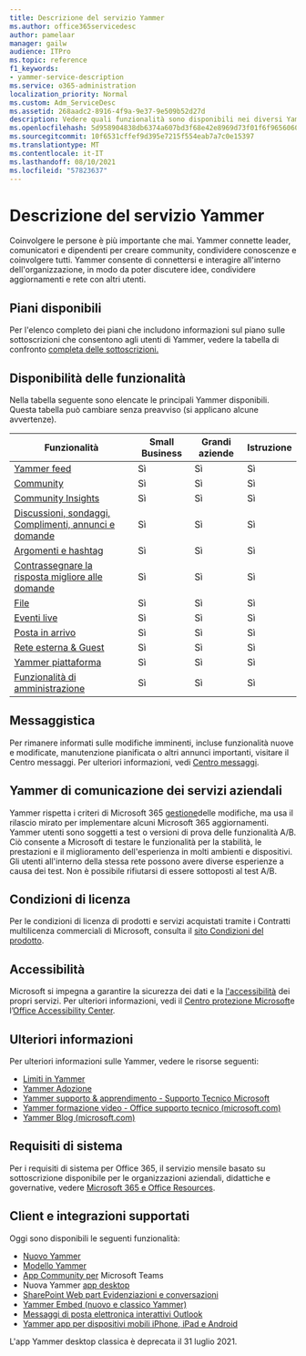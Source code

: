```yaml
---
title: Descrizione del servizio Yammer
ms.author: office365servicedesc
author: pamelaar
manager: gailw
audience: ITPro
ms.topic: reference
f1_keywords:
- yammer-service-description
ms.service: o365-administration
localization_priority: Normal
ms.custom: Adm_ServiceDesc
ms.assetid: 268aadc2-8916-4f9a-9e37-9e509b52d27d
description: Vedere quali funzionalità sono disponibili nei diversi Yammer piani.
ms.openlocfilehash: 5d958904838db6374a607bd3f68e42e8969d73f01f6f9656060c56621fbc903a
ms.sourcegitcommit: 10f6531cffef9d395e7215f554eab7a7c0e15397
ms.translationtype: MT
ms.contentlocale: it-IT
ms.lasthandoff: 08/10/2021
ms.locfileid: "57823637"
---
```

# <a name="yammer-service-description"></a>Descrizione del servizio Yammer

Coinvolgere le persone è più importante che mai. Yammer connette leader, comunicatori e dipendenti per creare community, condividere conoscenze e coinvolgere tutti. Yammer consente di connettersi e interagire all'interno dell'organizzazione, in modo da poter discutere idee, condividere aggiornamenti e rete con altri utenti.
  
## <a name="available-plans"></a>Piani disponibili
  
Per l'elenco completo dei piani che includono informazioni sul piano sulle sottoscrizioni che consentono agli utenti di Yammer, vedere la tabella di confronto [completa delle sottoscrizioni.](https://go.microsoft.com/fwlink/?linkid=2139145)
  
## <a name="feature-availability"></a>Disponibilità delle funzionalità

Nella tabella seguente sono elencate le principali Yammer disponibili. Questa tabella può cambiare senza preavviso (si applicano alcune avvertenze).

| Funzionalità  | Small Business | Grandi aziende | Istruzione |
|---------|---------|---------|---------|
|[Yammer feed](https://support.microsoft.com/office/what-s-in-the-yammer-home-and-discovery-feeds-faaadbe1-4e57-4f17-89f1-e546509fba47) | Sì     | Sì     | Sì     |
|[Community](https://support.microsoft.com/office/manage-communities-33f252f7-6241-40e1-8f42-ce1b635176fb) | Sì     | Sì     | Sì     |
|[Community Insights](https://support.microsoft.com/office/view-community-insights-in-yammer-48bc648e-b567-49d7-b2b5-5fea23777c46) | Sì     | Sì     | Sì     |
|[Discussioni, sondaggi, Complimenti, annunci e domande](https://support.microsoft.com/office/create-polls-praise-announcements-and-questions-in-yammer-4b30c7e0-f915-4c69-9582-ccbbd09a516b) | Sì     | Sì     | Sì     |
|[Argomenti e hashtag](https://support.microsoft.com/office/use-topics-and-hashtags-in-yammer-98c0a0bb-aad0-45d3-88f1-4f6d12bb1772) | Sì     | Sì     | Sì     |
|[Contrassegnare la risposta migliore alle domande](https://support.microsoft.com/office/use-questions-and-answers-in-a-yammer-community-a4f1b722-d1bf-42be-a592-7288c7c0b895) | Sì     | Sì     | Sì     |
|[File](https://support.microsoft.com/office/attach-a-file-or-image-to-a-yammer-conversation-8d2d17f7-8f37-4535-961e-518d751be7e8) | Sì     | Sì     | Sì     |
|[Eventi live](https://support.microsoft.com/office/organize-a-live-event-in-yammer-8853cbd0-d3e2-4888-b8c3-6f3df288dec9) | Sì     | Sì     | Sì     |
|[Posta in arrivo](https://support.microsoft.com/office/manage-your-yammer-inbox-f1656c47-7043-40f5-970c-3e66ed7a70f1) | Sì     | Sì     | Sì     |
|[Rete esterna & Guest](/yammer/work-with-external-users/collaborate-guests-external-yammer-community) | Sì     | Sì     | Sì     |
|[Yammer piattaforma](https://developer.microsoft.com/yammer) | Sì     | Sì     | Sì     |
|[Funzionalità di amministrazione](/yammer/) | Sì     | Sì     | Sì     |

## <a name="messaging"></a>Messaggistica

Per rimanere informati sulle modifiche imminenti, incluse funzionalità nuove e modificate, manutenzione pianificata o altri annunci importanti, visitare il Centro messaggi. Per ulteriori informazioni, vedi [Centro messaggi](/microsoft-365/admin/manage/message-center).

## <a name="yammer-enterprise-service-communications-policy"></a>Yammer di comunicazione dei servizi aziendali

Yammer rispetta i criteri di Microsoft 365 [gestione](https://aka.ms/ManageChange)delle modifiche, ma usa il rilascio mirato per implementare alcuni Microsoft 365 aggiornamenti. Yammer utenti sono soggetti a test o versioni di prova delle funzionalità A/B. Ciò consente a Microsoft di testare le funzionalità per la stabilità, le prestazioni e il miglioramento dell'esperienza in molti ambienti e dispositivi. Gli utenti all'interno della stessa rete possono avere diverse esperienze a causa dei test. Non è possibile rifiutarsi di essere sottoposti al test A/B.

## <a name="licensing-terms"></a>Condizioni di licenza

Per le condizioni di licenza di prodotti e servizi acquistati tramite i Contratti multilicenza commerciali di Microsoft, consulta il [sito Condizioni del prodotto](https://www.microsoft.com/licensing/terms/).

## <a name="accessibility"></a>Accessibilità

Microsoft si impegna a garantire la sicurezza dei dati e la [l'accessibilità](https://www.microsoft.com/trust-center/compliance/accessibility) dei propri servizi. Per ulteriori informazioni, vedi il [Centro protezione Microsoft](https://www.microsoft.com/trust-center)e l’[Office Accessibility Center](https://support.office.com/article/ecab0fcf-d143-4fe8-a2ff-6cd596bddc6d).

## <a name="learn-more"></a>Ulteriori informazioni

Per ulteriori informazioni sulle Yammer, vedere le risorse seguenti:

- [Limiti in Yammer](/office365/servicedescriptions/yammer-service-description/yammer-limits)
- [Yammer Adozione](https://adoption.microsoft.com/yammer/)
- [Yammer supporto & apprendimento - Supporto Tecnico Microsoft](https://support.microsoft.com/yammer)
- [Yammer formazione video - Office supporto tecnico (microsoft.com)](https://support.microsoft.com/office/yammer-video-training-2c0ce4c6-0a99-466f-bf1b-cbe7ffa9779a)
- [Yammer Blog (microsoft.com)](https://techcommunity.microsoft.com/t5/yammer-blog/bg-p/YammerBlog)

## <a name="system-requirements"></a>Requisiti di sistema

Per i requisiti di sistema per Office 365, il servizio mensile basato su sottoscrizione disponibile per le organizzazioni aziendali, didattiche e governative, vedere [Microsoft 365 e Office Resources](https://products.office.com/office-system-requirements/#Office365forBEG).

## <a name="supported-clients-and-integrations"></a>Client e integrazioni supportati

Oggi sono disponibili le seguenti funzionalità:

- [Nuovo Yammer](https://support.microsoft.com/office/welcome-to-new-yammer-8c749c30-2d17-4153-a3cc-37a70f254681)
- [Modello Yammer](https://support.microsoft.com/office/welcome-to-classic-yammer-02ac514e-cf1d-4060-9cde-6038ca812ede)
- [App Community per](https://support.microsoft.com/office/use-the-yammer-communities-app-for-microsoft-teams-930c86f1-e1e2-4e45-a66a-ce8faca71a21) Microsoft Teams
- Nuova Yammer [app desktop](https://support.microsoft.com/office/install-the-new-yammer-desktop-app-66ccb412-ca1d-4e43-872c-9705abf11b1b)
- [SharePoint Web part Evidenziazioni e conversazioni](https://support.microsoft.com/office/use-a-yammer-web-part-in-sharepoint-online-a53cfa0c-3d09-42c8-a286-1038a81c59da)
- [Yammer Embed (nuovo e classico Yammer)](https://developer.yammer.com/docs/new-embed-feed)
- [Messaggi di posta elettronica interattivi Outlook](https://support.microsoft.com/office/work-with-yammer-from-outlook-fd695485-225b-410f-b24a-17f971b46b25)
- [Yammer app per dispositivi mobili iPhone, iPad e Android](https://support.microsoft.com/office/set-up-new-yammer-on-your-mobile-phone-e52e65ad-14fa-4db9-b8f7-80fe3f6e25a7)

L'app Yammer desktop classica è deprecata il 31 luglio 2021.
